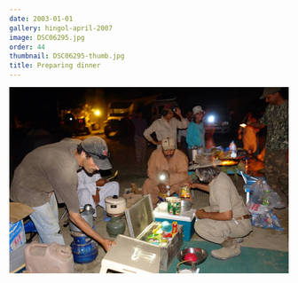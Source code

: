 ```yaml
---
date: 2003-01-01
gallery: hingol-april-2007
image: DSC06295.jpg
order: 44
thumbnail: DSC06295-thumb.jpg
title: Preparing dinner
---
```


![Preparing dinner](./DSC06295.jpg)